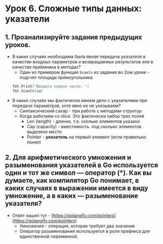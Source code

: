 # Урок 6. Сложные типы данных: указатели

## 1. Проанализируйте задания предыдущих уроков.

* В каких случаях необходима была явная передача указателя в качестве входных параметров и возвращаемых результатов или в качестве приёмника в методах?
  * Один из примером функция `Scanln` из задания во 2ом уроке - подсчет площади прямоугольника
  ```go
  fmt.Print("Введите первое число: ")
  fmt.Scanln(&a)
  ```
* В каких случаях мы фактически имеем дело с указателями при передаче параметров, хотя явно их не указываем?
  * Синтаксический сахар - при работе с методами структур
  * Когда работаем со slice. Это фактически набор трех полей
    * Len (length) - длинна. т.е. сколько элементов указано
    * Cap (capacity) - вместимость. под сколько элементов выделено место
    * Pointer - **указатель** на первый элемент (если правильно понял)

## 2. Для арифметического умножения и разыменования указателей в Go используется один и тот же символ — оператор (*). Как вы думаете, как компилятор Go понимает, в каких случаях в выражении имеется в виду умножение, а в каких — разыменование указателя?
* Ответ нашел тут - [https://golangify.com/pointers](https://golangify.com/pointers)
  * Умножение - операция, которая требует два значения
  * Оператор разыменования используется в роли префикса для единственной переменной.